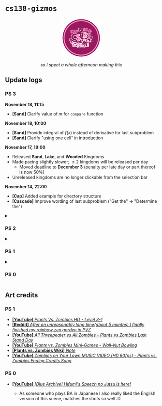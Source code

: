 # `cs138-gizmos`

<div align="center">

<img src="./assets/138_logo.png" width="25%" />

<i>so I spent a whole afternoon making this</i>

</div>

## Update logs

### PS 3

**November 18, 11:15**

- **[Sand]** Clarify value of $`m`$ for `compare` function

**November 18, 10:00**

- **[Sand]** Provide integral of $`f(x)`$ instead of derivative for last subproblem
- **[Sand]** Clarify "using one cell" in introduction

**November 17, 18:00**

- Released **Sand**, **Lake**, and **Wooded** Kingdoms
- Made pacing slightly slower; $`\le 2`$ kingdoms will be released per day
  - Moved deadline to **December 3** (penalty per late day or part thereof is now 50%)
- Unreleased kingdoms are no longer clickable from the selection bar

**November 14, 22:00**

- **[Cap]** Added example for directory structure
- **[Cascade]** Improve wording of last subproblem ("Get the" -> "Determine the")

<details>
<summary><h3>PS 2</h3></summary>

**October 18, 20:30**

- Moved deadline to **October 24**
- Fix minor typo in first subproblem of `Shooting Far` (`Vec` -> `Vector`)

**October 7, 13:00**

- Full problem set release

</details>

<details>
<summary><h3>PS 1</h3></summary>

**September 12, 15:00**

- Update submission instructions (`team.txt`, only `.zip` archives are allowed now)
- `Flower Arrangement`: update submission instructions and give a sample file format
- `Tall-nut Bowling`: specify the definition of "iteration matrices" we're using
- `Garden Goodbyes`: add a few more guide questions

**September 2, 12:00**

- `Flower Arrangement`: fix minor typos ("sunflowers" –> "Marigolds", $`1 \le Z_{i,j} \le 10^9`$ –> $`0 \le Z_{i,j} \le 10^9`$)
- `Last Stand`: fix minor typo ("nonnegative" –> "positive")

**August 31, 17:00**

- Add instructions on:

  - usage of builtin/external Python libraries
  - formatting inexact answers

- `Last Stand`: Clarify that any answer will be accepted if multiple answers exist

**August 29, 21:30**

- Specify usage/non-usage of pivoting for Gaussian Elimination subproblems
- Qualify LU factorization subproblems properly ("the" –> "a")
- `Flower Arrangement`: indicate that $`Z_{i,j}`$ can be $`0`$
- `Threepeater Tally`: make permutation matrix $`P`$ explicit; remove one subproblem and slightly increase value of last two subproblems
- `Tall-nut Bowling`: specify iteration matrices for spectral-radius-related subproblems

</details>

<details>
<summary><h3>PS 0</h3></summary>

**September 24, 23:00**

- What to call me
- There's no point in submitting four days later whoops haha

**September 21, 17:00**

- Update my F2F times
- Get ACL's room number right (oops)
- Use "before" instead of "until" wording for deadline example
- Make **Lec** scoring system even clearer

**September 3, 23:00**

- Add instructions for contacting me (Daryll)
- Add bullet point on indiv / pairing system
- Very minor stylistic changes

**August 28, 14:00**

- Reword bullet point in **Instructions** to make getting $`0`$ points possible

</details>

## Art credits

### PS 1

- [**\[YouTube\]** _Plants Vs. Zombies HD - Level 3-1_](https://www.youtube.com/watch?v=NshfGOoSDOw)
- [**\[Reddit\]** _After an unreasonably long time(about 5 months) I finally finished my rainbow zen garden in PVZ_](https://www.reddit.com/r/PlantsVSZombies/comments/i7onhm/after_an_unreasonably_long_timeabout_5_months_i/)
- [**\[YouTube\]** _All Threepeater vs All Zombies - Plants vs Zombies Last Stand Day_](https://www.youtube.com/watch?v=H_0ehr6OTRs)
- [**\[YouTube\]** _Plants vs. Zombies Mini-Games - Wall-Nut Bowling_](https://www.youtube.com/watch?v=FwLqnzXtm-M)
- [**\[Plants vs. Zombies Wiki\]** _Note_](https://plantsvszombies.fandom.com/wiki/Note)
- [**\[YouTube\]** _Zombies on Your Lawn MUSIC VIDEO (HD 60fps) - Plants vs. Zombies Ending Credits Song_](https://www.youtube.com/watch?v=Jb9caDRp_30)

### PS 0

- [**\[YouTube\]** _\[Blue Archive\] Hifumi's Speech no Jutsu is here!_](https://www.youtube.com/watch?v=xeMNQBdg-Wo)

  - As someone who plays BA in Japanese I also really liked the English version of this scene, matches the shots so well :D
